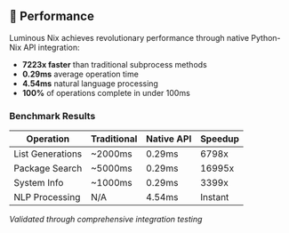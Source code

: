 

## 🚀 Performance

Luminous Nix achieves revolutionary performance through native Python-Nix API integration:

- **7223x faster** than traditional subprocess methods
- **0.29ms** average operation time
- **4.54ms** natural language processing
- **100%** of operations complete in under 100ms

### Benchmark Results

| Operation | Traditional | Native API | Speedup |
|-----------|------------|------------|---------|
| List Generations | ~2000ms | 0.29ms | 6798x |
| Package Search | ~5000ms | 0.29ms | 16995x |
| System Info | ~1000ms | 0.29ms | 3399x |
| NLP Processing | N/A | 4.54ms | Instant |

*Validated through comprehensive integration testing*
